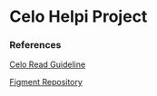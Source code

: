# Celo Helpi Project
### References
[Celo Read Guideline](https://docs.google.com/document/d/13LWLrWzZ34M0ldWGeDANcWxw9nEWk3AX3VwXRBIOs1M/edit)

[Figment Repository](https://github.com/aglamadrid19/datahub-learn.git)
<!--stackedit_data:
eyJoaXN0b3J5IjpbLTM2NzMxNDgwMywtNTYyMTM2MzFdfQ==
-->